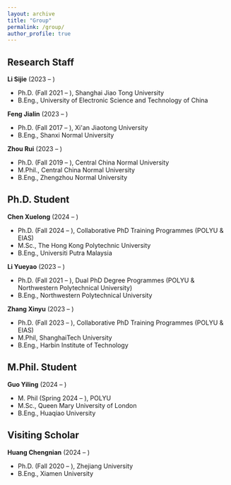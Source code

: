 ```yaml
---
layout: archive
title: "Group"
permalink: /group/
author_profile: true
---
```


## Research Staff

**Li Sijie** (2023 – )
- Ph.D. (Fall 2021 – ), Shanghai Jiao Tong University
- B.Eng., University of Electronic Science and Technology of China

**Feng Jialin** (2023 – )
- Ph.D. (Fall 2017 – ), Xi'an Jiaotong University
- B.Eng., Shanxi Normal University

**Zhou Rui** (2023 – )
- Ph.D. (Fall 2019 – ), Central China Normal University 
- M.Phil., Central China Normal University
- B.Eng., Zhengzhou Normal University

## Ph.D. Student
**Chen Xuelong** (2024 – )
- Ph.D. (Fall 2024 – ), Collaborative PhD Training Programmes (POLYU & EIAS)
- M.Sc., The Hong Kong Polytechnic University
- B.Eng., Universiti Putra Malaysia

**Li Yueyao** (2023 – )
- Ph.D. (Fall 2021 – ), Dual PhD Degree Programmes (POLYU & Northwestern Polytechnical University)
- B.Eng., Northwestern Polytechnical University

**Zhang Xinyu** (2023 – )
- Ph.D. (Fall 2023 – ), Collaborative PhD Training Programmes (POLYU & EIAS)
- M.Phil, ShanghaiTech University
- B.Eng., Harbin Institute of Technology 

## M.Phil. Student

**Guo Yiling** (2024 – )
- M. Phil (Spring 2024 – ), POLYU
- M.Sc., Queen Mary University of London
- B.Eng., Huaqiao University 

## Visiting Scholar

**Huang Chengnian** (2024 – )
- Ph.D. (Fall 2020 – ), Zhejiang University
- B.Eng., Xiamen University
